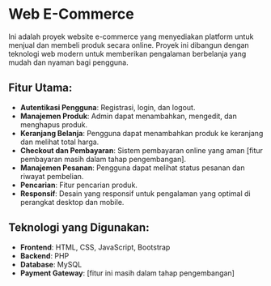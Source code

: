 ﻿# Web E-Commerce
 
Ini adalah proyek website e-commerce yang menyediakan platform untuk menjual dan membeli produk secara online. Proyek ini dibangun dengan teknologi web modern untuk memberikan pengalaman berbelanja yang mudah dan nyaman bagi pengguna.

## Fitur Utama:
- **Autentikasi Pengguna**: Registrasi, login, dan logout.
- **Manajemen Produk**: Admin dapat menambahkan, mengedit, dan menghapus produk.
- **Keranjang Belanja**: Pengguna dapat menambahkan produk ke keranjang dan melihat total harga.
- **Checkout dan Pembayaran**: Sistem pembayaran online yang aman [fitur pembayaran masih dalam tahap pengembangan].
- **Manajemen Pesanan**: Pengguna dapat melihat status pesanan dan riwayat pembelian.
- **Pencarian**: Fitur pencarian produk.
- **Responsif**: Desain yang responsif untuk pengalaman yang optimal di perangkat desktop dan mobile.

## Teknologi yang Digunakan:
- **Frontend**: HTML, CSS, JavaScript, Bootstrap
- **Backend**: PHP
- **Database**: MySQL
- **Payment Gateway**: [fitur ini masih dalam tahap pengembangan]
